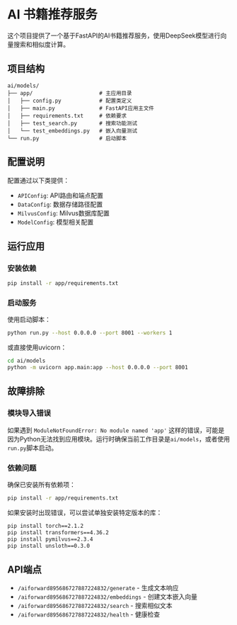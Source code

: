# AI 书籍推荐服务

这个项目提供了一个基于FastAPI的AI书籍推荐服务，使用DeepSeek模型进行向量搜索和相似度计算。

## 项目结构

```
ai/models/
├── app/                     # 主应用目录
│   ├── config.py            # 配置类定义
│   ├── main.py              # FastAPI应用主文件
│   ├── requirements.txt     # 依赖要求
│   ├── test_search.py       # 搜索功能测试
│   └── test_embeddings.py   # 嵌入向量测试
└── run.py                   # 启动脚本
```

## 配置说明

配置通过以下类提供：

- `APIConfig`: API路由和端点配置
- `DataConfig`: 数据存储路径配置
- `MilvusConfig`: Milvus数据库配置
- `ModelConfig`: 模型相关配置

## 运行应用

### 安装依赖

```bash
pip install -r app/requirements.txt
```

### 启动服务

使用启动脚本：

```bash
python run.py --host 0.0.0.0 --port 8001 --workers 1
```

或直接使用uvicorn：

```bash
cd ai/models
python -m uvicorn app.main:app --host 0.0.0.0 --port 8001
```

## 故障排除

### 模块导入错误

如果遇到 `ModuleNotFoundError: No module named 'app'` 这样的错误，可能是因为Python无法找到应用模块。运行时确保当前工作目录是`ai/models`，或者使用`run.py`脚本启动。

### 依赖问题

确保已安装所有依赖项：

```bash
pip install -r app/requirements.txt
```

如果安装时出现错误，可以尝试单独安装特定版本的库：

```bash
pip install torch==2.1.2
pip install transformers==4.36.2
pip install pymilvus==2.3.4
pip install unsloth==0.3.0
```

## API端点

- `/aiforward895686727887224832/generate` - 生成文本响应
- `/aiforward895686727887224832/embeddings` - 创建文本嵌入向量
- `/aiforward895686727887224832/search` - 搜索相似文本
- `/aiforward895686727887224832/health` - 健康检查 